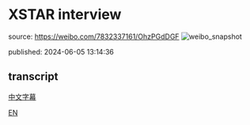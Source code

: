 # XSTAR interview

source: <https://weibo.com/7832337161/OhzPGdDGF>
![weibo_snapshot](https://pictures.kazoottt.top/2024/20240605-d28992e305f87321cd6b6b111106392f.png)

published: 2024-06-05 13:14:36

## transcript

[中文字幕](zh.srt)

[EN](en.srt)
